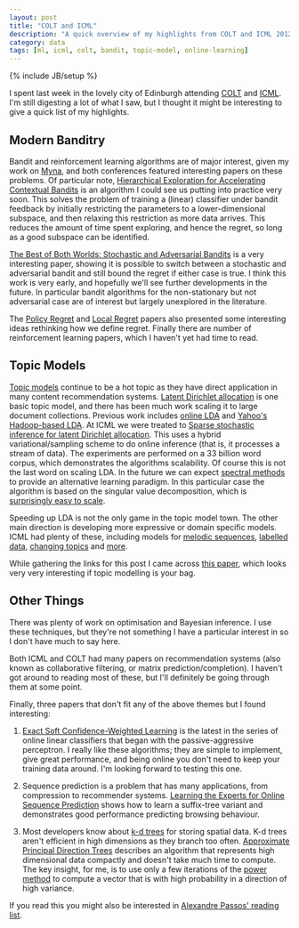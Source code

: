 ```yaml
---
layout: post
title: "COLT and ICML"
description: "A quick overview of my highlights from COLT and ICML 2012"
category: data
tags: [ml, icml, colt, bandit, topic-model, online-learning]
---
```

{% include JB/setup %}

I spent last week in the lovely city of Edinburgh attending [COLT](http://www.ttic.edu/colt2012/) and [ICML](http://icml.cc/2012/). I'm still digesting a lot of what I saw, but I thought it might be interesting to give a quick list of my highlights.

## Modern Banditry

Bandit and reinforcement learning algorithms are of major interest, given my work on [Myna](http://mynaweb.com/), and both conferences featured interesting papers on these problems. Of particular note, [Hierarchical Exploration for Accelerating Contextual Bandits](http://icml.cc/2012/papers/933.pdf) is an algorithm I could see us putting into practice very soon. This solves the problem of training a (linear) classifier under bandit feedback by initially restricting the parameters to a lower-dimensional subspace, and then relaxing this restriction as more data arrives. This reduces the amount of time spent exploring, and hence the regret, so long as a good subspace can be identified.

[The Best of Both Worlds: Stochastic and Adversarial Bandits](http://jmlr.csail.mit.edu/proceedings/papers/v23/bubeck12b/bubeck12b.pdf) is a very interesting paper, showing it is possible to switch between a stochastic and adversarial bandit and still bound the regret if either case is true. I think this work is very early, and hopefully we'll see further developments in the future. In particular bandit algorithms for the non-stationary but not adversarial case are of interest but largely unexplored in the literature.

The [Policy Regret](http://icml.cc/2012/papers/749.pdf) and [Local Regret](http://icml.cc/2012/papers/803.pdf) papers also presented some interesting ideas rethinking how we define regret. Finally there are number of reinforcement learning papers, which I haven't yet had time to read.

## Topic Models

[Topic models](http://en.wikipedia.org/wiki/Topic_model) continue to be a hot topic as they have direct application in many content recommendation systems. [Latent Dirichlet allocation](http://en.wikipedia.org/wiki/Latent_Dirichlet_allocation) is one basic topic model, and there has been much work scaling it to large document collections. Previous work includes [online LDA](http://www.cs.princeton.edu/~blei/papers/HoffmanBleiBach2010b.pdf)
and [Yahoo's Hadoop-based LDA](https://github.com/shravanmn/Yahoo_LDA). At ICML we were treated to [Sparse stochastic inference for latent Dirichlet allocation](http://icml.cc/2012/papers/784.pdf). This uses a hybrid variational/sampling scheme to do online inference (that is, it processes a stream of data). The experiments are performed on a 33 billion word corpus, which demonstrates the algorithms scalability. Of course this is not the last word on scaling LDA. In the future we can expect [spectral methods](http://arxiv.org/abs/1204.6703) to provide an alternative learning paradigm. In this particular case the algorithm is based on the singular value decomposition, which is [surprisingly easy to scale](http://www.stanford.edu/group/mmds/slides2010/Martinsson.pdf).

Speeding up LDA is not the only game in the topic model town. The other main direction is developing more expressive or domain specific models. ICML had plenty of these, including models for [melodic sequences](http://icml.cc/2012/papers/585.pdf), [labelled data](http://icml.cc/2012/papers/387.pdf), [changing topics](http://icml.cc/2012/papers/476.pdf) and [more](http://icml.cc/2012/papers/113.pdf).

While gathering the links for this post I came across [this paper](http://www.cs.cmu.edu/~amahmed/papers/UserModeling_KDD11.pdf), which looks very very interesting if topic modelling is your bag.

## Other Things

There was plenty of work on optimisation and Bayesian inference. I use these techniques, but they're not something I have a particular interest in so I don't have much to say here.

Both ICML and COLT had many papers on recommendation systems (also known as collaborative filtering, or matrix prediction/completion). I haven't got around to reading most of these, but I'll definitely be going through them at some point.

Finally, three papers that don't fit any of the above themes but I found interesting:

1. [Exact Soft Confidence-Weighted Learning](http://icml.cc/2012/papers/86.pdf) is the latest in the series of online linear classifiers that began with the passive-aggressive perceptron. I really like these algorithms; they are simple to implement, give great performance, and being online you don't need to keep your training data around. I'm looking forward to testing this one.

2. Sequence prediction is a problem that has many applications, from compression to recommender systems. [Learning the Experts for Online Sequence Prediction](http://icml.cc/2012/papers/471.pdf) shows how to learn a suffix-tree variant and demonstrates good performance predicting browsing behaviour.

3. Most developers know about [k-d trees](http://en.wikipedia.org/wiki/K-d_tree) for storing spatial data. K-d trees aren't efficient in high dimensions as they branch too often. [Approximate Principal Direction Trees](http://icml.cc/2012/papers/348.pdf) describes an algorithm that represents high dimensional data compactly and doesn't take much time to compute. The key insight, for me, is to use only a few iterations of the [power method](http://en.wikipedia.org/wiki/Power_iteration) to compute a vector that is with high probability in a direction of high variance.

If you read this you might also be interested in [Alexandre Passos' reading list](http://atpassos.posterous.com/icml-2012-reading-list).
